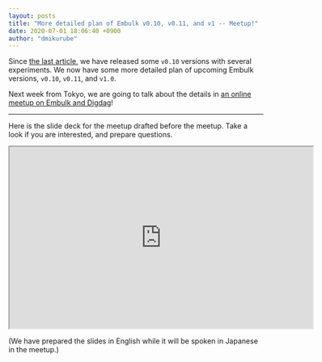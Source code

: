 ```yaml
---
layout: posts
title: "More detailed plan of Embulk v0.10, v0.11, and v1 -- Meetup!"
date: 2020-07-01 18:06:40 +0900
author: "dmikurube"
---
```


Since [the last article](https://www.embulk.org/articles/2020/03/13/embulk-v0.10.html), we have released some `v0.10` versions with several experiments. We now have some more detailed plan of upcoming Embulk versions, `v0.10`, `v0.11`, and `v1.0`.

Next week from Tokyo, we are going to talk about the details in [an online meetup on Embulk and Digdag](https://techplay.jp/event/781988)!

----

Here is the slide deck for the meetup drafted before the meetup. Take a look if you are interested, and prepare questions.

<iframe src="https://docs.google.com/viewer?url=https://www.embulk.org/assets/files/2020-07-09-meetup.pdf&embedded=true" width="600" height="360"></iframe>

(We have prepared the slides in English while it will be spoken in Japanese in the meetup.)
